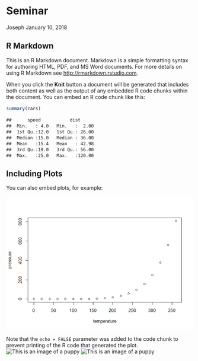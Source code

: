 Seminar
================
Joseph
January 10, 2018

R Markdown
----------

This is an R Markdown document. Markdown is a simple formatting syntax for authoring HTML, PDF, and MS Word documents. For more details on using R Markdown see <http://rmarkdown.rstudio.com>.

When you click the **Knit** button a document will be generated that includes both content as well as the output of any embedded R code chunks within the document. You can embed an R code chunk like this:

``` r
summary(cars)
```

    ##      speed           dist       
    ##  Min.   : 4.0   Min.   :  2.00  
    ##  1st Qu.:12.0   1st Qu.: 26.00  
    ##  Median :15.0   Median : 36.00  
    ##  Mean   :15.4   Mean   : 42.98  
    ##  3rd Qu.:19.0   3rd Qu.: 56.00  
    ##  Max.   :25.0   Max.   :120.00

Including Plots
---------------

You can also embed plots, for example:

![](Rmarkdown_files/figure-markdown_github/pressure-1.png)

Note that the `echo = FALSE` parameter was added to the code chunk to prevent printing of the R code that generated the plot. ![This is an image of a puppy](http://cdn2-www.dogtime.com/assets/uploads/gallery/30-impossibly-cute-puppies/impossibly-cute-puppy-8.jpg) ![This is an image of a puppy](http://cdn2-www.dogtime.com/assets/uploads/gallery/30-impossibly-cute-puppies/impossibly-cute-puppy-8.jpg)
